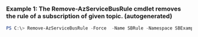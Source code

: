 ### Example 1: The Remove-AzServiceBusRule cmdlet removes the rule of a subscription of given topic. (autogenerated)
```powershell
PS C:\> Remove-AzServiceBusRule -Force  -Name SBRule -Namespace SBExample1 -ResourceGroupName Default-ServiceBus-WestUS -Subscription SBSubscription -Topic SBTopic
```

